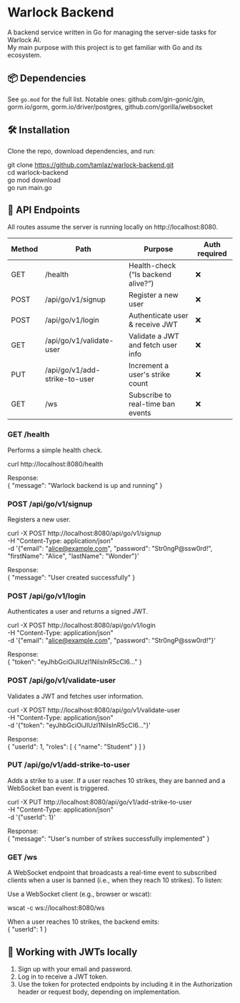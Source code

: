 # Warlock Backend

A backend service written in Go for managing the server-side tasks for Warlock AI.  
My main purpose with this project is to get familiar with Go and its ecosystem.

## 📦 Dependencies

See `go.mod` for the full list. Notable ones: github.com/gin-gonic/gin, gorm.io/gorm, gorm.io/driver/postgres, github.com/gorilla/websocket

## 🛠️ Installation

Clone the repo, download dependencies, and run:

git clone https://github.com/tamlaz/warlock-backend.git  
cd warlock-backend  
go mod download  
go run main.go

## 📡 API Endpoints

All routes assume the server is running locally on http://localhost:8080.

| Method | Path                                | Purpose                               | Auth required 
|--------|-------------------------------------|---------------------------------------|---------------
| GET    | /health                             | Health-check (“Is backend alive?”)    | ❌            
| POST   | /api/go/v1/signup                   | Register a new user                   | ❌            
| POST   | /api/go/v1/login                    | Authenticate user & receive JWT       | ❌            
| GET   | /api/go/v1/validate-user            | Validate a JWT and fetch user info    | ❌      
| PUT    | /api/go/v1/add-strike-to-user       | Increment a user's strike count       | ❌    
| GET    | /ws                                 | Subscribe to real-time ban events     | ❌            

### GET /health

Performs a simple health check.

curl http://localhost:8080/health

Response:  
{ "message": "Warlock backend is up and running" }

### POST /api/go/v1/signup

Registers a new user.

curl -X POST http://localhost:8080/api/go/v1/signup \
  -H "Content-Type: application/json" \
  -d '{"email": "alice@example.com", "password": "Str0ngP@ssw0rd!", "firstName": "Alice", "lastName": "Wonder"}'

Response:  
{ "message": "User created successfully" }

### POST /api/go/v1/login

Authenticates a user and returns a signed JWT.

curl -X POST http://localhost:8080/api/go/v1/login \
  -H "Content-Type: application/json" \
  -d '{"email": "alice@example.com", "password": "Str0ngP@ssw0rd!"}'

Response:  
{ "token": "eyJhbGciOiJIUzI1NiIsInR5cCI6..." }

### POST /api/go/v1/validate-user

Validates a JWT and fetches user information.

curl -X POST http://localhost:8080/api/go/v1/validate-user \
  -H "Content-Type: application/json" \
  -d '{"token": "eyJhbGciOiJIUzI1NiIsInR5cCI6..."}'

Response:  
{ "userId": 1, "roles": [ { "name": "Student" } ] }

### PUT /api/go/v1/add-strike-to-user

Adds a strike to a user. If a user reaches 10 strikes, they are banned and a WebSocket ban event is triggered.

curl -X PUT http://localhost:8080/api/go/v1/add-strike-to-user \
  -H "Content-Type: application/json" \
  -d '{"userId": 1}'

Response:  
{ "message": "User's number of strikes successfully implemented" }

### GET /ws

A WebSocket endpoint that broadcasts a real-time event to subscribed clients when a user is banned (i.e., when they reach 10 strikes). To listen:

Use a WebSocket client (e.g., browser or wscat):

wscat -c ws://localhost:8080/ws

When a user reaches 10 strikes, the backend emits:  
{ "userId": 1 }

## 🔐 Working with JWTs locally

1. Sign up with your email and password.  
2. Log in to receive a JWT token.  
3. Use the token for protected endpoints by including it in the Authorization header or request body, depending on implementation.